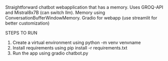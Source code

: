 Straightforward chatbot webapplication that has a memory.
Uses GROQ-API and Mistral8x7B (can switch llm).
Memory using ConversationBufferWindowMemory.
Gradio for webapp (use streamlit for better customization)

STEPS TO RUN
1) Create a virtual environment using python -m venv venvname
2) Install requirements using pip install -r requirements.txt
3) Run the app using gradio chatbot.py
